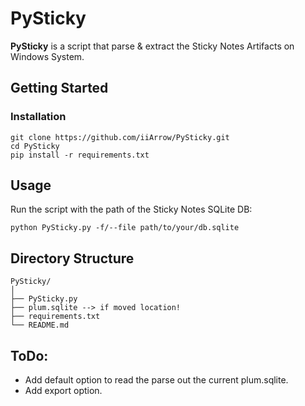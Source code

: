 
# PySticky 

**PySticky** is a script that parse & extract the Sticky Notes Artifacts on Windows System.



## Getting Started

### Installation

```
git clone https://github.com/iiArrow/PySticky.git
cd PySticky
pip install -r requirements.txt
```

## Usage

Run the script with the path of the Sticky Notes SQLite DB:

```
python PySticky.py -f/--file path/to/your/db.sqlite
```

## Directory Structure

```
PySticky/
│
├── PySticky.py
├── plum.sqlite --> if moved location!
├── requirements.txt
└── README.md
```

## ToDo:

- Add default option to read the parse out the current plum.sqlite.
- Add export option.

